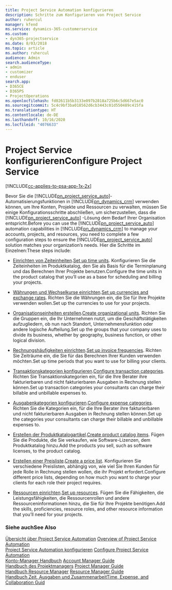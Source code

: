 ```yaml
---
title: Project Service Automation konfigurieren
description: Schritte zum Konfigurieren von Project Service
author: ruhercul
manager: kfend
ms.service: dynamics-365-customerservice
ms.custom:
- dyn365-projectservice
ms.date: 8/03/2018
ms.topic: article
ms.author: ruhercul
audience: Admin
search.audienceType:
- admin
- customizer
- enduser
search.app:
- D365CE
- D365PS
- ProjectOperations
ms.openlocfilehash: fd02611b5b3133e097b2818a725b6c5d667e5ac0
ms.sourcegitcommit: 5c4c9bf3ba018562d6cb3443c01d550489c415fa
ms.translationtype: HT
ms.contentlocale: de-DE
ms.lasthandoff: 10/16/2020
ms.locfileid: "4076633"
---
```

# <a name="configure-project-service"></a><span data-ttu-id="90416-103">Project Service konfigurieren</span><span class="sxs-lookup"><span data-stu-id="90416-103">Configure Project Service</span></span>

[!INCLUDE[cc-applies-to-psa-app-1x-2x](../includes/cc-applies-to-psa-app-1x-2x.md)]

<span data-ttu-id="90416-104">Bevor Sie die [!INCLUDE[pn_project_service_auto](../includes/pn-project-service-auto.md)]-Automatisierungsfunktionen in [!INCLUDE[pn_dynamics_crm](../includes/pn-dynamics-crm.md)] verwenden können, um Ihre Konten, Projekte und Ressourcen zu verwalten, müssen Sie einige Konfigurationsschritte abschließen, um sicherzustellen, dass die [!INCLUDE[pn_project_service_auto](../includes/pn-project-service-auto.md)] -Lösung dem Bedarf Ihrer Organisation entspricht.</span><span class="sxs-lookup"><span data-stu-id="90416-104">Before you can use the [!INCLUDE[pn_project_service_auto](../includes/pn-project-service-auto.md)] automation capabilities in [!INCLUDE[pn_dynamics_crm](../includes/pn-dynamics-crm.md)] to manage your accounts, projects, and resources, you need to complete a few configuration steps to ensure the [!INCLUDE[pn_project_service_auto](../includes/pn-project-service-auto.md)] solution matches your organization’s needs.</span></span> <span data-ttu-id="90416-105">Hier die Schritte im Einzelnen:</span><span class="sxs-lookup"><span data-stu-id="90416-105">These steps include:</span></span>  
  
-   <span data-ttu-id="90416-106">[Einrichten von Zeiteinheiten](../psa/set-up-time-units.md).</span><span class="sxs-lookup"><span data-stu-id="90416-106">[Set up time units](../psa/set-up-time-units.md).</span></span> <span data-ttu-id="90416-107">Konfigurieren Sie die Zeiteinheiten im Produktkatalog, den Sie als Basis für die Terminplanung und das Berechnen Ihrer Projekte benutzen.</span><span class="sxs-lookup"><span data-stu-id="90416-107">Configure the time units in the product catalog that you’ll use as a base for scheduling and billing your projects.</span></span>  
  
-   <span data-ttu-id="90416-108">[Währungen und Wechselkurse einrichten](../psa/set-up-currencies-exchange-rates.md).</span><span class="sxs-lookup"><span data-stu-id="90416-108">[Set up currencies and exchange rates](../psa/set-up-currencies-exchange-rates.md).</span></span> <span data-ttu-id="90416-109">Richten Sie die Währungen ein, die Sie für Ihre Projekte verwenden wollen.</span><span class="sxs-lookup"><span data-stu-id="90416-109">Set up the currencies to use for your projects.</span></span>  
  
-   <span data-ttu-id="90416-110">[Organisationseinheiten erstellen](../psa/create-organizational-units.md).</span><span class="sxs-lookup"><span data-stu-id="90416-110">[Create organizational units](../psa/create-organizational-units.md).</span></span> <span data-ttu-id="90416-111">Richten Sie die Gruppen ein, die Ihr Unternehmen nutzt, um die Geschäftstätigkeiten aufzugliedern, ob nun nach Standort, Unternehmensfunktion oder andere logische Aufteilung.</span><span class="sxs-lookup"><span data-stu-id="90416-111">Set up the groups that your company uses to divide its business, whether by geography, business function, or other logical division.</span></span>  
  
-   <span data-ttu-id="90416-112">[Rechnungshäufigkeiten einrichten](../psa/set-up-invoice-frequencies.md).</span><span class="sxs-lookup"><span data-stu-id="90416-112">[Set up invoice frequencies](../psa/set-up-invoice-frequencies.md).</span></span> <span data-ttu-id="90416-113">Richten Sie Zeiträume ein, die Sie für das Berechnen Ihrer Kunden verwenden möchten.</span><span class="sxs-lookup"><span data-stu-id="90416-113">Set up time periods that you want to use for billing your clients.</span></span>  
  
-   <span data-ttu-id="90416-114">[Transaktionskategorien konfigurieren](../psa/configure-transaction-categories.md).</span><span class="sxs-lookup"><span data-stu-id="90416-114">[Configure transaction categories](../psa/configure-transaction-categories.md).</span></span> <span data-ttu-id="90416-115">Richten Sie Transaktionskategorien ein, für die Ihre Berater ihre fakturierbaren und nicht fakturierbaren Ausgaben in Rechnung stellen können.</span><span class="sxs-lookup"><span data-stu-id="90416-115">Set up transaction categories your consultants can charge their billable and unbillable expenses to.</span></span>  
  
-   <span data-ttu-id="90416-116">[Ausgabenkategorien konfigurieren](../psa/configure-expense-categories.md).</span><span class="sxs-lookup"><span data-stu-id="90416-116">[Configure expense categories](../psa/configure-expense-categories.md).</span></span> <span data-ttu-id="90416-117">Richten Sie die Kategorien ein, für die Ihre Berater ihre fakturierbaren und nicht fakturierbaren Ausgaben in Rechnung stellen können.</span><span class="sxs-lookup"><span data-stu-id="90416-117">Set up the categories your consultants can charge their billable and unbillable expenses to.</span></span>  
  
-   <span data-ttu-id="90416-118">[Erstellen der Produktkatalogartikel](../psa/create-product-catalog-items.md).</span><span class="sxs-lookup"><span data-stu-id="90416-118">[Create product catalog items](../psa/create-product-catalog-items.md).</span></span> <span data-ttu-id="90416-119">Fügen Sie die Produkte, die Sie verkaufen, wie Software-Lizenzen, dem Produktkatalog hinzu.</span><span class="sxs-lookup"><span data-stu-id="90416-119">Add the products you sell, such as software licenses, to the product catalog.</span></span>  
  
-   <span data-ttu-id="90416-120">[Erstellen einer Preisliste](../psa/create-price-list.md).</span><span class="sxs-lookup"><span data-stu-id="90416-120">[Create a price list](../psa/create-price-list.md).</span></span> <span data-ttu-id="90416-121">Konfigurieren Sie verschiedene Preislisten, abhängig von, wie viel Sie Ihren Kunden für jede Rolle in Rechnung stellen wollen, die ihr Projekt erfordert.</span><span class="sxs-lookup"><span data-stu-id="90416-121">Configure different price lists, depending on how much you want to charge your clients for each role their project requires.</span></span>  
  
-   <span data-ttu-id="90416-122">[Ressourcen einrichten](../psa/set-up-resources.md).</span><span class="sxs-lookup"><span data-stu-id="90416-122">[Set up resources](../psa/set-up-resources.md).</span></span> <span data-ttu-id="90416-123">Fügen Sie die Fähigkeiten, die Leistungsfähigkeiten, die Ressourcenrollen und andere Ressourceninformationen hinzu, die Sie für Ihre Projekte benötigen.</span><span class="sxs-lookup"><span data-stu-id="90416-123">Add the skills, proficiencies, resource roles, and other resource information that you’ll need for your projects.</span></span>  
  
### <a name="see-also"></a><span data-ttu-id="90416-124">Siehe auch</span><span class="sxs-lookup"><span data-stu-id="90416-124">See Also</span></span>  
 <span data-ttu-id="90416-125">[Übersicht über Project Service Automation](../psa/overview.md) </span><span class="sxs-lookup"><span data-stu-id="90416-125">[Overview of Project Service Automation](../psa/overview.md) </span></span>  
 <span data-ttu-id="90416-126">[Project Service Automation konfigurieren](../psa/configure.md) </span><span class="sxs-lookup"><span data-stu-id="90416-126">[Configure Project Service Automation](../psa/configure.md) </span></span>  
 <span data-ttu-id="90416-127">[Konto-Manager Handbuch](../psa/account-manager-guide.md) </span><span class="sxs-lookup"><span data-stu-id="90416-127">[Account Manager Guide](../psa/account-manager-guide.md) </span></span>  
 <span data-ttu-id="90416-128">[Handbuch des Projektmanagers](../psa/project-manager-guide.md) </span><span class="sxs-lookup"><span data-stu-id="90416-128">[Project Manager Guide](../psa/project-manager-guide.md) </span></span>  
 <span data-ttu-id="90416-129">[Handbuch Resource Manager](../psa/resource-manager-guide.md) </span><span class="sxs-lookup"><span data-stu-id="90416-129">[Resource Manager Guide](../psa/resource-manager-guide.md) </span></span>  
 [<span data-ttu-id="90416-130">Handbuch Zeit, Ausgaben und Zusammenarbeit</span><span class="sxs-lookup"><span data-stu-id="90416-130">Time, Expense, and Collaboration Guid</span></span>](../psa/time-expense-collaboration-guide.md)
